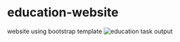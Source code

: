 # education-website
 website using bootstrap template
![education task output](https://github.com/krupesh788/education-website/assets/71176180/b6aa9c6a-d038-4962-939f-73b95157caf0)
